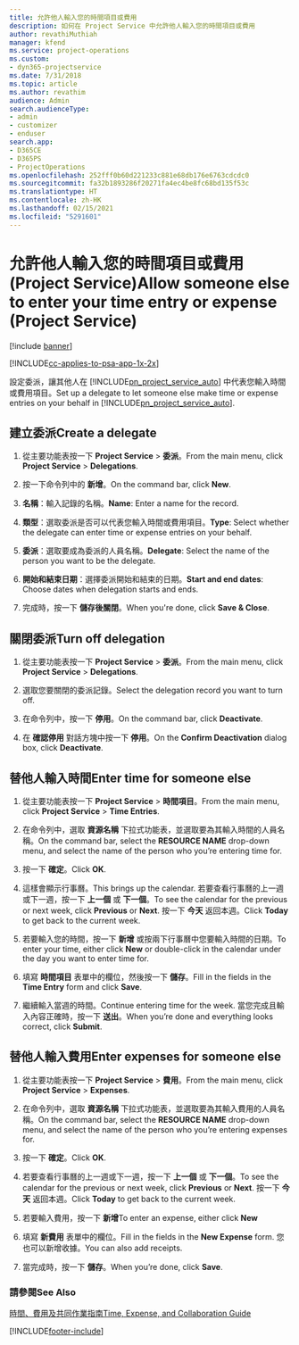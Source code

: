 ```yaml
---
title: 允許他人輸入您的時間項目或費用
description: 如何在 Project Service 中允許他人輸入您的時間項目或費用
author: revathiMuthiah
manager: kfend
ms.service: project-operations
ms.custom:
- dyn365-projectservice
ms.date: 7/31/2018
ms.topic: article
ms.author: revathim
audience: Admin
search.audienceType:
- admin
- customizer
- enduser
search.app:
- D365CE
- D365PS
- ProjectOperations
ms.openlocfilehash: 252fff0b60d221233c881e68db176e6763cdcdc0
ms.sourcegitcommit: fa32b1893286f20271fa4ec4be8fc68bd135f53c
ms.translationtype: HT
ms.contentlocale: zh-HK
ms.lasthandoff: 02/15/2021
ms.locfileid: "5291601"
---
```

# <a name="allow-someone-else-to-enter-your-time-entry-or-expense-project-service"></a><span data-ttu-id="806cd-103">允許他人輸入您的時間項目或費用 (Project Service)</span><span class="sxs-lookup"><span data-stu-id="806cd-103">Allow someone else to enter your time entry or expense (Project Service)</span></span>

[!include [banner](../includes/psa-now-project-operations.md)]

[!INCLUDE[cc-applies-to-psa-app-1x-2x](../includes/cc-applies-to-psa-app-1x-2x.md)]

<span data-ttu-id="806cd-104">設定委派，讓其他人在 [!INCLUDE[pn_project_service_auto](../includes/pn-project-service-auto.md)] 中代表您輸入時間或費用項目。</span><span class="sxs-lookup"><span data-stu-id="806cd-104">Set up a delegate to let someone else make time or expense entries on your behalf in [!INCLUDE[pn_project_service_auto](../includes/pn-project-service-auto.md)].</span></span>  
  
## <a name="create-a-delegate"></a><span data-ttu-id="806cd-105">建立委派</span><span class="sxs-lookup"><span data-stu-id="806cd-105">Create a delegate</span></span>  
  
1.  <span data-ttu-id="806cd-106">從主要功能表按一下 **Project Service** > **委派**。</span><span class="sxs-lookup"><span data-stu-id="806cd-106">From the main menu, click **Project Service** > **Delegations**.</span></span>  
  
2.  <span data-ttu-id="806cd-107">按一下命令列中的 **新增**。</span><span class="sxs-lookup"><span data-stu-id="806cd-107">On the command bar, click **New**.</span></span>  
  
3. <span data-ttu-id="806cd-108">**名稱**：輸入記錄的名稱。</span><span class="sxs-lookup"><span data-stu-id="806cd-108">**Name**: Enter a name for the record.</span></span>  
  
4. <span data-ttu-id="806cd-109">**類型**：選取委派是否可以代表您輸入時間或費用項目。</span><span class="sxs-lookup"><span data-stu-id="806cd-109">**Type**: Select whether the delegate can enter time or expense entries on your behalf.</span></span>  
  
5. <span data-ttu-id="806cd-110">**委派**：選取要成為委派的人員名稱。</span><span class="sxs-lookup"><span data-stu-id="806cd-110">**Delegate**: Select the name of the person you want to be the delegate.</span></span>  
  
6. <span data-ttu-id="806cd-111">**開始和結束日期**：選擇委派開始和結束的日期。</span><span class="sxs-lookup"><span data-stu-id="806cd-111">**Start and end dates**: Choose dates when delegation starts and ends.</span></span>  
  
7.  <span data-ttu-id="806cd-112">完成時，按一下 **儲存後關閉**。</span><span class="sxs-lookup"><span data-stu-id="806cd-112">When you're done, click **Save & Close**.</span></span>  
  
## <a name="turn-off-delegation"></a><span data-ttu-id="806cd-113">關閉委派</span><span class="sxs-lookup"><span data-stu-id="806cd-113">Turn off delegation</span></span>  
  
1.  <span data-ttu-id="806cd-114">從主要功能表按一下 **Project Service** > **委派**。</span><span class="sxs-lookup"><span data-stu-id="806cd-114">From the main menu, click **Project Service** > **Delegations**.</span></span>  
  
2.  <span data-ttu-id="806cd-115">選取您要關閉的委派記錄。</span><span class="sxs-lookup"><span data-stu-id="806cd-115">Select the delegation record you want to turn off.</span></span>  
  
3.  <span data-ttu-id="806cd-116">在命令列中，按一下 **停用**。</span><span class="sxs-lookup"><span data-stu-id="806cd-116">On the command bar, click **Deactivate**.</span></span>  
  
4.  <span data-ttu-id="806cd-117">在 **確認停用** 對話方塊中按一下 **停用**。</span><span class="sxs-lookup"><span data-stu-id="806cd-117">On the **Confirm Deactivation** dialog box, click **Deactivate**.</span></span>  
  
## <a name="enter-time-for-someone-else"></a><span data-ttu-id="806cd-118">替他人輸入時間</span><span class="sxs-lookup"><span data-stu-id="806cd-118">Enter time for someone else</span></span>  
  
1.  <span data-ttu-id="806cd-119">從主要功能表按一下 **Project Service** > **時間項目**。</span><span class="sxs-lookup"><span data-stu-id="806cd-119">From the main menu, click **Project Service** > **Time Entries**.</span></span>  
  
2.  <span data-ttu-id="806cd-120">在命令列中，選取 **資源名稱** 下拉式功能表，並選取要為其輸入時間的人員名稱。</span><span class="sxs-lookup"><span data-stu-id="806cd-120">On the command bar, select the **RESOURCE NAME** drop-down menu, and select the name of the person who you’re entering time for.</span></span>  
  
3.  <span data-ttu-id="806cd-121">按一下 **確定**。</span><span class="sxs-lookup"><span data-stu-id="806cd-121">Click **OK**.</span></span>  
  
4.  <span data-ttu-id="806cd-122">這樣會顯示行事曆。</span><span class="sxs-lookup"><span data-stu-id="806cd-122">This brings up the calendar.</span></span> <span data-ttu-id="806cd-123">若要查看行事曆的上一週或下一週，按一下 **上一個** 或 **下一個**。</span><span class="sxs-lookup"><span data-stu-id="806cd-123">To see the calendar for the previous or next week, click **Previous** or **Next**.</span></span> <span data-ttu-id="806cd-124">按一下 **今天** 返回本週。</span><span class="sxs-lookup"><span data-stu-id="806cd-124">Click **Today** to get back to the current week.</span></span>  
  
5.  <span data-ttu-id="806cd-125">若要輸入您的時間，按一下 **新增** 或按兩下行事曆中您要輸入時間的日期。</span><span class="sxs-lookup"><span data-stu-id="806cd-125">To enter your time, either click **New** or double-click in the calendar under the day you want to enter time for.</span></span>  
  
6.  <span data-ttu-id="806cd-126">填寫 **時間項目** 表單中的欄位，然後按一下 **儲存**。</span><span class="sxs-lookup"><span data-stu-id="806cd-126">Fill in the fields in the **Time Entry** form and click **Save**.</span></span>  
  
7.  <span data-ttu-id="806cd-127">繼續輸入當週的時間。</span><span class="sxs-lookup"><span data-stu-id="806cd-127">Continue entering time for the week.</span></span> <span data-ttu-id="806cd-128">當您完成且輸入內容正確時，按一下 **送出**。</span><span class="sxs-lookup"><span data-stu-id="806cd-128">When you’re done and everything looks correct, click **Submit**.</span></span>  
  
## <a name="enter-expenses-for-someone-else"></a><span data-ttu-id="806cd-129">替他人輸入費用</span><span class="sxs-lookup"><span data-stu-id="806cd-129">Enter expenses for someone else</span></span>  
  
1.  <span data-ttu-id="806cd-130">從主要功能表按一下 **Project Service** > **費用**。</span><span class="sxs-lookup"><span data-stu-id="806cd-130">From the main menu, click **Project Service** > **Expenses**.</span></span>  
  
2.  <span data-ttu-id="806cd-131">在命令列中，選取 **資源名稱** 下拉式功能表，並選取要為其輸入費用的人員名稱。</span><span class="sxs-lookup"><span data-stu-id="806cd-131">On the command bar, select the **RESOURCE NAME** drop-down menu, and select the name of the person who you’re entering expenses for.</span></span>  
  
3.  <span data-ttu-id="806cd-132">按一下 **確定**。</span><span class="sxs-lookup"><span data-stu-id="806cd-132">Click **OK**.</span></span>  
  
4.  <span data-ttu-id="806cd-133">若要查看行事曆的上一週或下一週，按一下 **上一個** 或 **下一個**。</span><span class="sxs-lookup"><span data-stu-id="806cd-133">To see the calendar for the previous or next week, click **Previous** or **Next**.</span></span> <span data-ttu-id="806cd-134">按一下 **今天** 返回本週。</span><span class="sxs-lookup"><span data-stu-id="806cd-134">Click **Today** to get back to the current week.</span></span>  
  
5.  <span data-ttu-id="806cd-135">若要輸入費用，按一下 **新增**</span><span class="sxs-lookup"><span data-stu-id="806cd-135">To enter an expense, either click **New**</span></span>  
  
6.  <span data-ttu-id="806cd-136">填寫 **新費用** 表單中的欄位。</span><span class="sxs-lookup"><span data-stu-id="806cd-136">Fill in the fields in the **New Expense** form.</span></span> <span data-ttu-id="806cd-137">您也可以新增收據。</span><span class="sxs-lookup"><span data-stu-id="806cd-137">You can also add receipts.</span></span>  
  
7.  <span data-ttu-id="806cd-138">當完成時，按一下 **儲存**。</span><span class="sxs-lookup"><span data-stu-id="806cd-138">When you’re done, click **Save**.</span></span>  
  
### <a name="see-also"></a><span data-ttu-id="806cd-139">請參閱</span><span class="sxs-lookup"><span data-stu-id="806cd-139">See Also</span></span>  
 [<span data-ttu-id="806cd-140">時間、費用及共同作業指南</span><span class="sxs-lookup"><span data-stu-id="806cd-140">Time, Expense, and Collaboration Guide</span></span>](../psa/time-expense-collaboration-guide.md)


[!INCLUDE[footer-include](../includes/footer-banner.md)]